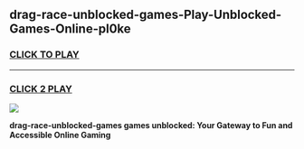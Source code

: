 
## drag-race-unblocked-games-Play-Unblocked-Games-Online-pl0ke
<h3>
<a href="https://premium76.site?title=drag-race-unblocked-games&ref=25A">CLICK TO PLAY</a></h3>
<hr>

<h3>
<a href="https://premium76.site?title=drag-race-unblocked-games&ref=25A">CLICK 2 PLAY</a>
  
</h3>

<a href="https://premium76.site?title=drag-race-unblocked-games&ref=25A"><img src="https://clearcache.store/games.png"></a>


**drag-race-unblocked-games games unblocked: Your Gateway to Fun and Accessible Online Gaming**
